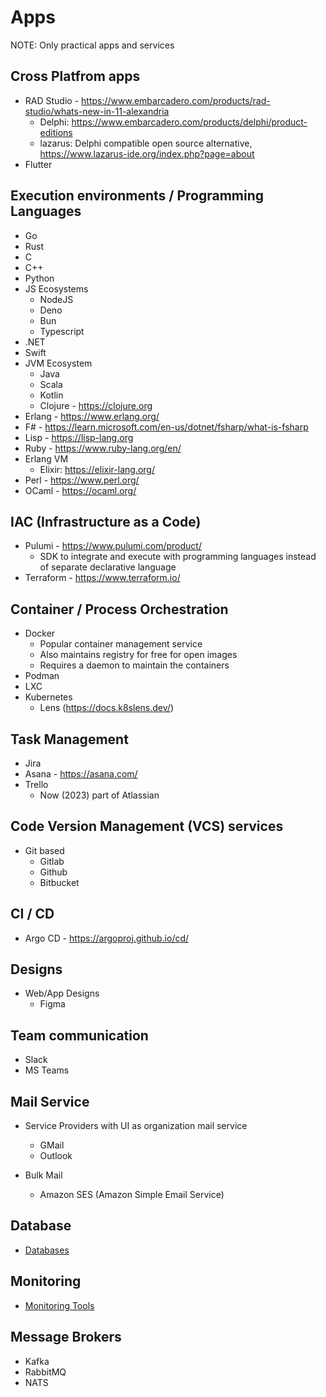 # Apps

NOTE: Only practical apps and services

## Cross Platfrom apps

- RAD Studio - https://www.embarcadero.com/products/rad-studio/whats-new-in-11-alexandria
  - Delphi: https://www.embarcadero.com/products/delphi/product-editions
  - lazarus: Delphi compatible open source alternative, https://www.lazarus-ide.org/index.php?page=about
-  Flutter 

## Execution environments / Programming Languages

- Go
- Rust
- C
- C++
- Python
- JS Ecosystems
  - NodeJS
  - Deno
  - Bun
  - Typescript
- .NET
- Swift
- JVM Ecosystem
  - Java
  - Scala
  - Kotlin
  - Clojure - https://clojure.org
- Erlang - https://www.erlang.org/
- F# - https://learn.microsoft.com/en-us/dotnet/fsharp/what-is-fsharp
- Lisp - https://lisp-lang.org
- Ruby - https://www.ruby-lang.org/en/
- Erlang VM
  - Elixir: https://elixir-lang.org/
- Perl - https://www.perl.org/
- OCaml - https://ocaml.org/

## IAC (Infrastructure as a Code)

- Pulumi - https://www.pulumi.com/product/
  - SDK to integrate and execute with programming languages instead of separate declarative language  
- Terraform - https://www.terraform.io/

## Container / Process Orchestration

- Docker
  - Popular container management service
  - Also maintains registry for free for open images
  - Requires a daemon to maintain the containers
- Podman
- LXC
- Kubernetes
  - Lens (https://docs.k8slens.dev/)

## Task Management

- Jira
- Asana - https://asana.com/
- Trello
  - Now (2023) part of Atlassian 

## Code Version Management (VCS) services

- Git based
  - Gitlab
  - Github
  - Bitbucket

## CI / CD

- Argo CD - https://argoproj.github.io/cd/

## Designs

- Web/App Designs
  - Figma

## Team communication

- Slack
- MS Teams

## Mail Service

- Service Providers with UI as organization mail service
  - GMail
  - Outlook

- Bulk Mail
  - Amazon SES (Amazon Simple Email Service)

## Database

- [Databases](../database/list_and_services.md)

## Monitoring

- [Monitoring Tools](../observability_monitoring/tools.md)

## Message Brokers

- Kafka
- RabbitMQ
- NATS
